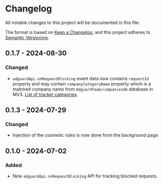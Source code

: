 # Changelog

All notable changes to this project will be documented in this file.

The format is based on [Keep a Changelog](https://keepachangelog.com/en/1.0.0/),
and this project adheres to [Semantic Versioning](https://semver.org/spec/v2.0.0.html).

## 0.1.7 - 2024-08-30

### Changed

- `adguardApi.onRequestBlocking` event data now contains `requestId` property
  and may contain `companyCategoryName` property which is a matched company name
  from `AdguardTeam/companiesdb` database in MV3.
  [List of tracker categories].

[List of tracker categories]: https://github.com/AdguardTeam/companiesdb/blob/main/README.md#tracker-categories

## 0.1.3 - 2024-07-29

### Changed

- Injection of the cosmetic rules is now done from the background page


## 0.1.0 - 2024-07-02

### Added

- New `adguardApi.onRequestBlocking` API for tracking blocked requests.
